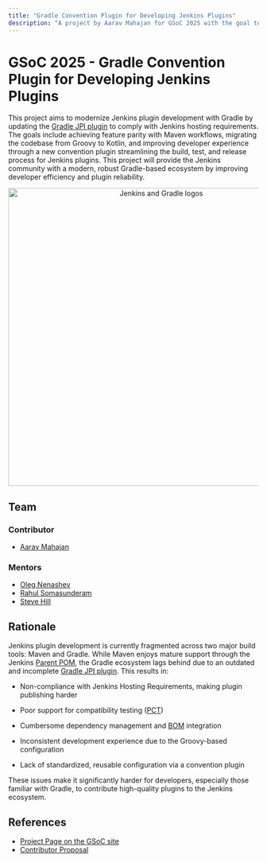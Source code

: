 ```yaml
---
title: "Gradle Convention Plugin for Developing Jenkins Plugins"
description: "A project by Aarav Mahajan for GSoC 2025 with the goal to revive and empower the Gradle-based development ecosystem within the Jenkins community, enabling easier, more modern plugin development using Kotlin and Gradle"
---
```


# GSoC 2025 - Gradle Convention Plugin for Developing Jenkins Plugins

This project aims to modernize Jenkins plugin development with Gradle by updating the [Gradle JPI plugin](https://github.com/jenkinsci/gradle-jpi-plugin) to comply with Jenkins hosting requirements. The goals include achieving feature parity with Maven workflows, migrating the codebase from Groovy to Kotlin, and improving developer experience through a new convention plugin streamlining the build, test, and release process for Jenkins plugins. This project will provide the Jenkins community with a modern, robust Gradle-based ecosystem by improving developer efficiency and plugin reliability.

<p align="center">
  <img src="../images/Jenkins-Gradle.png" alt="Jenkins and Gradle logos" width="600" style="height:auto;">
</p>

## Team

### Contributor

- [Aarav Mahajan](https://github.com/aaravmahajanofficial)

### Mentors

- [Oleg Nenashev](https://github.com/oleg-nenashev)
- [Rahul Somasunderam](https://github.com/rahulsom)
- [Steve Hill](https://github.com/sghill)

## Rationale

Jenkins plugin development is currently fragmented across two major build tools: Maven and Gradle. While Maven enjoys mature support through the Jenkins [Parent POM](https://github.com/jenkinsci/plugin-pom), the Gradle ecosystem lags behind due to an outdated and incomplete [Gradle JPI plugin](https://github.com/jenkinsci/gradle-jpi-plugin). This results in:

- Non-compliance with Jenkins Hosting Requirements, making plugin publishing harder

- Poor support for compatibility testing ([PCT](https://github.com/jenkinsci/plugin-compat-tester))

- Cumbersome dependency management and [BOM](https://github.com/jenkinsci/bom) integration

- Inconsistent development experience due to the Groovy-based configuration

- Lack of standardized, reusable configuration via a convention plugin

These issues make it significantly harder for developers, especially those familiar with Gradle, to contribute high-quality plugins to the Jenkins ecosystem.

## References

- [Project Page on the GSoC site](https://summerofcode.withgoogle.com/programs/2025/projects/3ujOIGDx)
- [Contributor Proposal](https://docs.google.com/document/d/1W-_rDWrnHSgV3fGdQWSryOmym15e9TEoHlBvQJysJgw/edit?usp=sharing)
